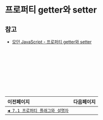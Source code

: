 # 프로퍼티 getter와 setter

## 참고   
- [모던 JavaScript - 프로퍼티 getter와 setter](https://ko.javascript.info/property-accessors)

　   
　   
　   
　 


　   
---   
|이전페이지|다음페이지|
|:---|---:|
|[`◀ 7.1 프로퍼티 플래그와 설명자`](./7.1_property-flags-and-descriptors.md)||